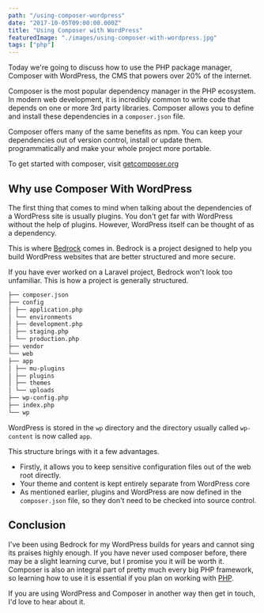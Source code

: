 ```yaml
---
path: "/using-composer-wordpress"
date: "2017-10-05T09:00:00.000Z"
title: "Using Composer with WordPress"
featuredImage: "./images/using-composer-with-wordpress.jpg"
tags: ["php"]
---
```


Today we're going to discuss how to use the PHP package manager, Composer with WordPress, the CMS that powers over 20% of the internet.

Composer is the most popular dependency manager in the PHP ecosystem. In modern web development, it is incredibly common to write code that depends on one or more 3rd party libraries. Composer allows you to define and install these dependencies in a `composer.json` file.

Composer offers many of the same benefits as npm. You can keep your dependencies out of version control, install or update them. programmatically and make your whole project more portable.

To get started with composer, visit [getcomposer.org](https://getcomposer.org)

## Why use Composer With WordPress

The first thing that comes to mind when talking about the dependencies of a WordPress site is usually plugins. You don't get far with WordPress without the help of plugins. However, WordPress itself can be thought of as a dependency.

This is where [Bedrock](https://roots.io/bedrock/) comes in. Bedrock is a project designed to help you build WordPress websites that are better structured and more secure.

If you have ever worked on a Laravel project, Bedrock won't look too unfamiliar. This is how a project is generally structured.

```bash
├── composer.json
├── config
│ ├── application.php
│ └── environments
│ ├── development.php
│ ├── staging.php
│ └── production.php
├── vendor
└── web
├── app
│ ├── mu-plugins
│ ├── plugins
│ ├── themes
│ └── uploads
├── wp-config.php
├── index.php
└── wp
```

WordPress is stored in the `wp` directory and the directory usually called `wp-content` is now called `app`.

This structure brings with it a few advantages.

- Firstly, it allows you to keep sensitive configuration files out of the web root directly.
- Your theme and content is kept entirely separate from WordPress core
- As mentioned earlier, plugins and WordPress are now defined in the `composer.json` file, so they don't need to be checked into source control.

## Conclusion

I've been using Bedrock for my WordPress builds for years and cannot sing its praises highly enough. If you have never used composer before, there may be a slight learning curve, but I promise you it will be worth it. Composer is also an integral part of pretty much every big PHP framework, so learning how to use it is essential if you plan on working with [PHP](https://paulmcbride.net/whats-new-in-php7/).

If you are using WordPress and Composer in another way then get in touch, I'd love to hear about it.

